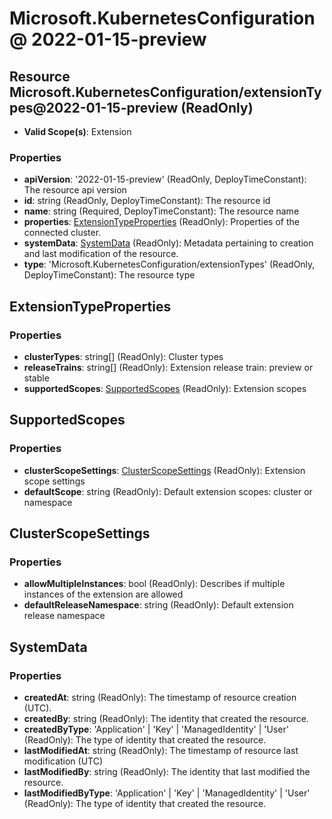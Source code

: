 # Microsoft.KubernetesConfiguration @ 2022-01-15-preview

## Resource Microsoft.KubernetesConfiguration/extensionTypes@2022-01-15-preview (ReadOnly)
* **Valid Scope(s)**: Extension
### Properties
* **apiVersion**: '2022-01-15-preview' (ReadOnly, DeployTimeConstant): The resource api version
* **id**: string (ReadOnly, DeployTimeConstant): The resource id
* **name**: string (Required, DeployTimeConstant): The resource name
* **properties**: [ExtensionTypeProperties](#extensiontypeproperties) (ReadOnly): Properties of the connected cluster.
* **systemData**: [SystemData](#systemdata) (ReadOnly): Metadata pertaining to creation and last modification of the resource.
* **type**: 'Microsoft.KubernetesConfiguration/extensionTypes' (ReadOnly, DeployTimeConstant): The resource type

## ExtensionTypeProperties
### Properties
* **clusterTypes**: string[] (ReadOnly): Cluster types
* **releaseTrains**: string[] (ReadOnly): Extension release train: preview or stable
* **supportedScopes**: [SupportedScopes](#supportedscopes) (ReadOnly): Extension scopes

## SupportedScopes
### Properties
* **clusterScopeSettings**: [ClusterScopeSettings](#clusterscopesettings) (ReadOnly): Extension scope settings
* **defaultScope**: string (ReadOnly): Default extension scopes: cluster or namespace

## ClusterScopeSettings
### Properties
* **allowMultipleInstances**: bool (ReadOnly): Describes if multiple instances of the extension are allowed
* **defaultReleaseNamespace**: string (ReadOnly): Default extension release namespace

## SystemData
### Properties
* **createdAt**: string (ReadOnly): The timestamp of resource creation (UTC).
* **createdBy**: string (ReadOnly): The identity that created the resource.
* **createdByType**: 'Application' | 'Key' | 'ManagedIdentity' | 'User' (ReadOnly): The type of identity that created the resource.
* **lastModifiedAt**: string (ReadOnly): The timestamp of resource last modification (UTC)
* **lastModifiedBy**: string (ReadOnly): The identity that last modified the resource.
* **lastModifiedByType**: 'Application' | 'Key' | 'ManagedIdentity' | 'User' (ReadOnly): The type of identity that created the resource.

